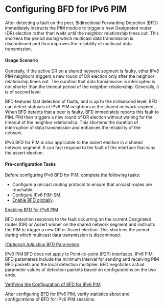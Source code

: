 Configuring BFD for IPv6 PIM
============================

After detecting a fault on the peer, Bidirectional Forwarding Detection (BFD) immediately instructs the PIM module to trigger a new Designated router (DR) election rather than waits until the neighbor relationship times out. This shortens the period during which multicast data transmission is discontinued and thus improves the reliability of multicast data transmission.

#### Usage Scenario

Generally, if the active DR on a shared network segment is faulty, other IPv6 PIM neighbors triggers a new round of DR election only after the neighbor relationship times out. The duration that data transmission is interrupted is not shorter than the timeout period of the neighbor relationship. Generally, it is of second level.

BFD features fast detection of faults, and is up to the millisecond level. BFD can detect statuses of IPv6 PIM neighbors in the shared network segment. When BFD detects that a peer is faulty, BFD immediately reports this fault to PIM. PIM then triggers a new round of DR election without waiting for the timeout of the neighbor relationship. This shortens the duration of interruption of data transmission and enhances the reliability of the network.

IPv6 BFD for PIM is also applicable to the assert election in a shared network segment. It can fast respond to the fault of the interface that wins the assert election.


#### Pre-configuration Tasks

Before configuring IPv6 BFD for PIM, complete the following tasks:

* Configure a unicast routing protocol to ensure that unicast routes are reachable.
* [Configure IPv6 PIM-SM](dc_vrp_multicast_cfg_2005.html).
* [Enable BFD globally](dc_vrp_bfd_cfg_0005.html).


[Enabling BFD for IPv6 PIM](../../../../software/nev8r10_vrpv8r16/user/vrp/dc_vrp_multicast_cfg_2176.html)

BFD detection responds to the fault occurring on the current Designated router (DR) or Assert winner on the shared network segment and instructs the PIM to trigger a new DR or Assert election. This shortens the period during which multicast data transmission is discontinued.

[(Optional) Adjusting BFD Parameters](../../../../software/nev8r10_vrpv8r16/user/vrp/dc_vrp_multicast_cfg_2177.html)

IPv6 PIM BFD does not apply to Point-to-point (P2P) interfaces. IPv6 PIM BFD parameters include the minimum interval for sending and receiving PIM BFD packets and the local detection multiplier. BFD negotiates actual parameter values of detection packets based on configurations on the two ends.

[Verifying the Configuration of BFD for IPv6 PIM](../../../../software/nev8r10_vrpv8r16/user/vrp/dc_vrp_multicast_cfg_2178.html)

After configuring BFD for IPv6 PIM, verify statistics about and configurations of BFD for IPv6 PIM sessions.